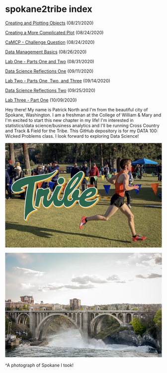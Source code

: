 # spokane2tribe index

[Creating and Plotting Objects](practice1.md) (08/21/2020)

[Creating a More Complicated Plot](practice2.md) (08/24/2020)

[CaMCP - Challenge Question](practice3.md) (08/24/2020)

[Data Management Basics](practice4.md) (08/26/2020)

[Lab One - Parts One and Two](practice5.md) (08/31/2020)

[Data Science Reflections One](data_science_reflections.md) (09/11/2020)

[Lab Two - Parts One, Two, and Three](practice6.md) (09/14/2020)

[Data Science Reflections Two](data_science_reflections2.md) (09/25/2020)

[Lab Three - Part One](practice7.md) (10/09/2020)

Hey there! My name is Patrick North and I'm from the beautiful city of Spokane, Washington. I am a freshman at the College of William & Mary and I'm excited to start this new chapter in my life! I'm interested in statistics/data science/business analytics and I'll be running Cross Country and Track & Field for the Tribe. This GitHub depository is for my DATA 100: Wicked Problems class. I look forward to exploring Data Science!

![](commitment_post.JPG)

![](bridge_pic.JPG)

^A photograph of Spokane I took!
